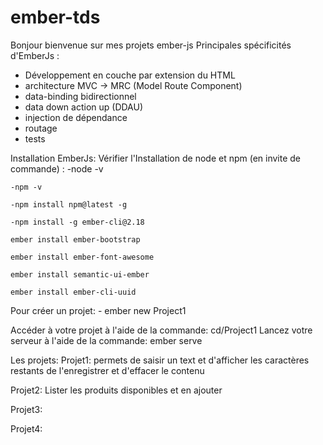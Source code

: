# ember-tds
Bonjour bienvenue sur mes projets ember-js
Principales spécificités d'EmberJs : 
  - Développement en couche par extension du HTML
  - architecture MVC → MRC (Model Route Component)
  - data-binding bidirectionnel
  - data down action up (DDAU)
  - injection de dépendance
  - routage
  - tests
 
Installation EmberJs:
  Vérifier l'Installation de node et npm (en invite de commande) :
    -node -v
    
    -npm -v
    
    -npm install npm@latest -g
    
    -npm install -g ember-cli@2.18
    
    ember install ember-bootstrap
    
    ember install ember-font-awesome
    
    ember install semantic-ui-ember
    
    ember install ember-cli-uuid
  Pour créer un projet:
    - ember new Project1
    
  Accéder à votre projet à l'aide de la commande: cd/Project1
  Lancez votre serveur à l'aide de la commande: ember serve
  
Les projets:
 Projet1: permets de saisir un text et d'afficher les caractères restants de l'enregistrer et d'effacer le contenu
  
 Projet2: Lister les produits disponibles et en ajouter
 
 Projet3:
  
 Projet4:
            
   
    
